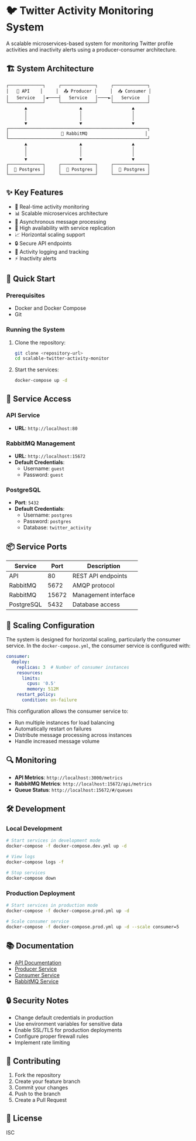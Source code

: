 # 🐦 Twitter Activity Monitoring System

A scalable microservices-based system for monitoring Twitter profile activities and inactivity alerts using a producer-consumer architecture.

## 🏗️ System Architecture

```
┌─────────────┐     ┌─────────────┐     ┌─────────────┐
│   🚀 API    │     │  📤 Producer │     │  📥 Consumer │
│   Service   │◄────┤   Service   │────►│   Service   │
└─────────────┘     └─────────────┘     └─────────────┘
       ▲                    ▲                   ▲
       │                    │                   │
       │                    │                   │
       ▼                    ▼                   ▼
┌─────────────────────────────────────────────────────┐
│                    🐰 RabbitMQ                      │
└─────────────────────────────────────────────────────┘
       ▲                    ▲                   ▲
       │                    │                   │
       │                    │                   │
       ▼                    ▼                   ▼
┌─────────────┐     ┌─────────────┐     ┌─────────────┐
│  🐘 Postgres │     │  🐘 Postgres │     │  🐘 Postgres │
└─────────────┘     └─────────────┘     └─────────────┘
```

## ✨ Key Features

- 🔄 Real-time activity monitoring
- 📊 Scalable microservices architecture
- 🔌 Asynchronous message processing
- 🚀 High availability with service replication
- 📈 Horizontal scaling support
- 🔒 Secure API endpoints
- 📝 Activity logging and tracking
- ⚡ Inactivity alerts

## 🚀 Quick Start

### Prerequisites

- Docker and Docker Compose
- Git

### Running the System

1. Clone the repository:
   ```bash
   git clone <repository-url>
   cd scalable-twitter-activity-monitor
   ```

2. Start the services:
   ```bash
   docker-compose up -d
   ```

## 🔌 Service Access

### API Service
- **URL**: `http://localhost:80`

### RabbitMQ Management
- **URL**: `http://localhost:15672`
- **Default Credentials**:
  - Username: `guest`
  - Password: `guest`

### PostgreSQL
- **Port**: `5432`
- **Default Credentials**:
  - Username: `postgres`
  - Password: `postgres`
  - Database: `twitter_activity`

## 📦 Service Ports

| Service    | Port  | Description                    |
|------------|-------|--------------------------------|
| API        | 80  | REST API endpoints               |
| RabbitMQ   | 5672  | AMQP protocol                 |
| RabbitMQ   | 15672 | Management interface          |
| PostgreSQL | 5432  | Database access               |

## 🔄 Scaling Configuration

The system is designed for horizontal scaling, particularly the consumer service. In the `docker-compose.yml`, the consumer service is configured with:

```yaml
consumer:
  deploy:
    replicas: 3  # Number of consumer instances
    resources:
      limits:
        cpus: '0.5'
        memory: 512M
    restart_policy:
      condition: on-failure
```

This configuration allows the consumer service to:
- Run multiple instances for load balancing
- Automatically restart on failures
- Distribute message processing across instances
- Handle increased message volume

## 🔍 Monitoring

- **API Metrics**: `http://localhost:3000/metrics`
- **RabbitMQ Metrics**: `http://localhost:15672/api/metrics`
- **Queue Status**: `http://localhost:15672/#/queues`

## 🛠️ Development

### Local Development
```bash
# Start services in development mode
docker-compose -f docker-compose.dev.yml up -d

# View logs
docker-compose logs -f

# Stop services
docker-compose down
```

### Production Deployment
```bash
# Start services in production mode
docker-compose -f docker-compose.prod.yml up -d

# Scale consumer service
docker-compose -f docker-compose.prod.yml up -d --scale consumer=5
```

## 📚 Documentation

- [API Documentation](backend/api/README.md)
- [Producer Service](backend/producer/README.md)
- [Consumer Service](backend/consumer/README.md)
- [RabbitMQ Service](backend/rabbitmq/README.md)

## 🔒 Security Notes

- Change default credentials in production
- Use environment variables for sensitive data
- Enable SSL/TLS for production deployments
- Configure proper firewall rules
- Implement rate limiting

## 🤝 Contributing

1. Fork the repository
2. Create your feature branch
3. Commit your changes
4. Push to the branch
5. Create a Pull Request

## 📄 License

ISC 